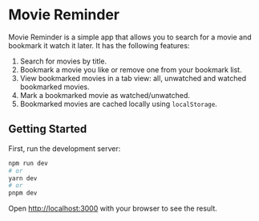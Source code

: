 # Movie Reminder

Movie Reminder is a simple app that allows you to search for a movie and bookmark it watch it later. It has the following features:

1. Search for movies by title.
2. Bookmark a movie you like or remove one from your bookmark list.
3. View bookmarked movies in a tab view: all, unwatched and watched bookmarked movies.
4. Mark a bookmarked movie as watched/unwatched.
5. Bookmarked movies are cached locally using `localStorage`.

## Getting Started

First, run the development server:

```bash
npm run dev
# or
yarn dev
# or
pnpm dev
```

Open [http://localhost:3000](http://localhost:3000) with your browser to see the result.
